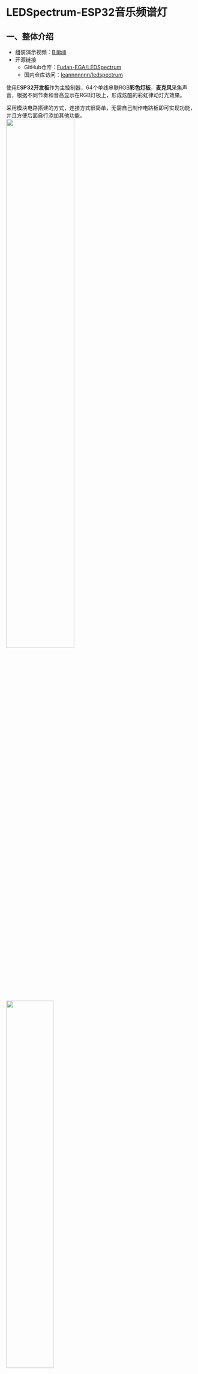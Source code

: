 # LEDSpectrum-ESP32音乐频谱灯
## 一、整体介绍

* 组装演示视频：[Bilibili](https://b23.tv/UF5zSuX)
* 开源链接
    * GitHub仓库：[Fudan-EGA/LEDSpectrum](https://github.com/Fudan-EGA/LEDSpectrum)
    * 国内仓库访问：[leannnnnnn/ledspectrum](https://gitee.com/leannnnnnn/ledspectrum)
  
使用E**SP32开发板**作为主控制器，64个单线串联RGB**彩色灯板**，**麦克风**采集声音，根据不同节奏和音高显示在RGB灯板上，形成炫酷的彩虹律动灯光效果。

采用模块电路搭建的方式，连接方式很简单，无需自己制作电路板即可实现功能，并且方便后面自行添加其他功能。\
<img src="img/img1.jpg"  width="60%" height="60%" /> 
<img src="img/img2.jpg"  width="50%" height="50%" /> 

## 二、电路搭建

### 1. 购买清单和链接

|名称|链接|备注|
|:-:|:-:|:-:|
|ESP32开发板|  [淘宝](https://m.tb.cn/h.fwVQ4Ek?tk=Kidt2pXJR1L) |核心板+底板|
|灯板ws2812b  |[淘宝](https://m.tb.cn/h.fwVQ4Ek?tk=Kidt2pXJR1L)|选择8x8点阵|
|麦克风MAX4466 | [淘宝](https://m.tb.cn/h.fEgPlFB?tk=4eN42pXJJN4)|**注意**：排针没有焊接，需要**自行焊接**|
|杜邦线 |[淘宝](https://m.tb.cn/h.fE9hgap?tk=GFwX2pSC4Lj)|型号选公对母+母对母，长度合适就行|

入门级电烙铁推荐购买：[https://m.tb.cn/h.fDhTaXj?tk=Wunk2pSxYYK](https://m.tb.cn/h.fDhTaXj?tk=Wunk2pSxYYK)

**一键下单**： [https://m.tb.cn/h.fDhTWez](https://m.tb.cn/h.fDhTWez) 手机淘宝打开，购物车打包链接，含以上全部商品，型号已经选好，直接购买即可

### 2. 模块功能介绍
* **ESP32开发板+拓展板：**\
  <img src="img/img3.jpg"  width="50%" height="50%" /> \

  开发板型号：ESP32-DevKitC WROOM-32
> 使用ESP32开发板作为控制芯片，处理麦克风采集的数据，然后驱动屏幕显示不同内容，由于开发板引出来的供电端口比较少，所以用了一块拓展底板，可以外接很多模块而不用担心供电问题。

* **麦克风：**\
  <img src="img/img4.jpg"  width="50%" height="50%" /> \
型号：MAX4466

>连接电源VCC和接地端口GND，OUT端口将采集到的音频转化为电压信号，ESP32采集该电压信号再进行处理，具体的信号处理方法将在后面程序部分介绍。

* **灯板**\
  <img src="img/img5.jpg"  width="50%" height="50%" /> \
  驱动芯片型号：WS2811

>每个灯珠内置驱动芯片，可发出256种彩色光，只需要一根数据线将灯珠前后串联起来，然后通过第一个灯珠输入端口进行控制，即可实现所有灯珠的控制。

* **电路连接**
>  ESP32排针对齐插在拓展板上（注意方向：二者TypeC接口朝向相同）。


>  使用三根母对母杜邦线连接麦克风（需要焊接好排针），OUT口连接拓展板的IO口序号为4，旁边的电源和接地分别对应连接。
  
>  灯板DIN接口对应拓展板IO序号为23，使用3根公对母杜邦线连接，连接之后如图所示。
> 
![image](img/img6.png)

**供电**：需要使用一根Type-C连接到ESP32开发板（直接插在上面ESP32的Type-C接口，而非拓展板），用来供电和下载程序。

## 三、烧录程序

### 准备工作
* 电路连接完毕的开发板和模块
* 电脑已装好Arduino软件并导入ESP32软件包
* 电脑已装好CH340串口驱动
* 一根TypeC数据线
>Arduino软件下载和使用方式请查看石墨在线文档[《ESP32使用指南（更新中）》](https://shimo.im/docs/5xkGMDrDR2udlM3X/) ,其中第二部分介绍了Arduino软件的下载，第四部分介绍了CH340驱动安装方式，可以按里面的操作下载程序，测试开发板的连接情况。

### 代码和库文件下载


  代码见最开始提供的[GitHub仓库](https://github.com/Fudan-EGA/LEDSpectrum)，若访问有困难可点击国内仓库下载。下载完毕后打开Arduino软件，再点击**文件-打开，**选择下载的代码打开即可。此时点击编译上传将会报错，提示没有库文件，还需要下载对应的库，一共两个：“**FastLED**”和“**arduinoFFT**”库，前一个用来点亮灯板，后一个用来处理采集的音频数据。具体用法将在后面进行解读。
  
- **下载库文件**
  按[《使用指南》](https://shimo.im/docs/5xkGMDrDR2udlM3X/)中提供的下载库文件的方法，点击**项目-加载库-管理库**，再搜索上述库名称并下载，安装完成后如下图：\
  <img src="img/img7.png"  width="70%" height="70%" /> \
  <img src="img/img8.png"  width="70%" height="70%" /> \


* **上传代码到开发板**
确保**开发板**和**串口COM序号**选择正确，然后点击上传按钮 \
<img src="img/img9.png"  width="50%" height="50%" /> 

    等待一会儿，第一次编译所需时间会比较长（实际Arduino编译都很慢），出现以下信息则说明编译成功，可以测试一下麦克风看灯板有没有反应，若软硬件都连接无误，灯板将随声音变化闪烁律动。
<img src="img/img10.png"  width="80%" height="80%" /> 

### 错误排查
- 开发板通电，红色LED不亮：电源连接错误，检查数据线和开发板是否损坏
- 编译错误：确保两个库文件下载完成
- 无法下载程序：
  - 确保CH340驱动安装完成，（完成标志：连接开发板后设备管理中能找到COM端口序号）
  - Arduino内选择好对应端口和开发板

## 四、代码解读

接下来从程序部分简单介绍一下频谱灯的效果是怎样实现的，这部分内容是给想要了解具体实现或者想要拓展功能的朋友提供的。

### 用到的库函数介绍
[LED_Spectrum.ino](https://github.com/Fudan-EGA/LEDSpectrum/blob/master/LED_Spectrum/LED_Spectrum.ino)程序共用到了两个库，已通过上述步骤下载完成，在管理库界面点击“info”可进入他们对应的GitHub开源仓库，里面包含了基本用法和示例程序，可参考学习。接下来进行简单的介绍。

* **FastLED库**
>开源链接：https://github.com/FastLED/FastLED\
>参考教程：[arduino学习——WS2812灯带](https://blog.csdn.net/weixin_51396863/article/details/119572400?ops_request_misc=%257B%2522request%255Fid%2522%253A%2522165605764516780366534612%2522%252C%2522scm%2522%253A%252220140713.130102334.pc%255Fall.%2522%257D&request_id=165605764516780366534612&biz_id=0&utm_medium=distribute.pc_search_result.none-task-blog-2~all~first_rank_ecpm_v1~pc_rank_34-3-119572400-null-null.142^v21^pc_rank_34,157^v15^new_3&utm_term=CHSV&spm=1018.2226.3001.4187)

这个库主要用来驱动显示各类LED灯带或点阵屏，**使用时**需要先**定义**自己使用的LED内置芯片的型号、灯珠数量、色彩类型等，比如我们这里使用的WS2812，数量为64，色彩顺序定义为GRB，见程序开始部分的宏定义。

初始化完成，便可以调用这个库提供的一些函数，实现一些基础操作，点亮一颗灯、点亮一排灯、点一排彩色灯等等，代码例如：

```c++
leds[i] = CRGB::Red; //设置第i个led为红色
fill_rainbow(leds, 30/*数量*/, beginHue/*开始色值*/, deltaHue/*递增值*/)； //设置彩虹渐变
```
本作品代码仓库的examples文件夹提供了一些例子供大家参考。
* **arduinoFFT库**
> **FFT介绍**
> FFT指快速傅里叶变换（Fast Fourier Transform），傅里叶变换是信号处理的基础理论，它将一段信号视为不同频率信号的叠加，通过傅里叶变换能够将时间信号转变为按频率分布的信号。FFT则是拓展的傅里叶变换，顾名思义，运算速度很快，常用在计算机进行数字信号的处理。\
<img src="img/img11.png"  width="50%" height="50%" /> 

> **声音的FFT处理**
声音的频率可以简单理解成音高，高音频率较高，低音则反之。从本作品的角度来讲，FFT所做的工作是：取一段时间内的声音信号作为输入，计算得到这段音频的频率分布情况。如果听起来主要是低音，则频率低的部分幅度就高，高频幅度较低，高音反之。按照幅度区别，通过不同幅度分布就能分辨出一段音乐中的低音鼓点和高音人声。

**arduinoFFT库的使用**
>开源链接：https://github.com/kosme/arduinoFFT

需要先进行参数的定义，包括采样率（采样率越大，音频采样速度越快）、采样点数量（一次采样中采样的点数）、其他运算参数等等。运算时输入时间采样序列值，然后将计算得到输出值，即频率幅度序列。


### 完整代码流程分析

一个流程需要完成的工作：
`读取麦克风电压数据` $->$ `FFT处理数据` $->$ `根据处理结果点亮灯板` 

在Arduino运行框架下将运行两个函数：

`setup函数：`只运行一次，执行模块的初始化代码。

`loop函数：`循环运行，每次循环都执行以下操作：
* 通过analogRead函数，读取麦克风接口的电压值序列，作为采样的音频信号。
* 输入电压值序列vReal[]，计算得到频率幅度输出序列vImag[]。
* 将输出序列的幅度转换到0-8范围，作为每一列点亮的LED个数。实际输出序列有64个幅度值，而灯板仅有8列，因此计算了相邻几个数的平均值，并间隔式选取。
* 下落效果实现：下一次幅度值大于当前，则更新，否则幅值递减，表现在灯板则为下落效果。
  
>具体的代码编写请参照文件查看，已添加详细注释。

